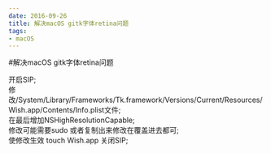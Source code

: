```yaml
---
date: 2016-09-26
title: 解决macOS gitk字体retina问题
tags:
- macOS
---
```

#解决macOS gitk字体retina问题

开启SIP;  
修改/System/Library/Frameworks/Tk.framework/Versions/Current/Resources/Wish.app/Contents/Info.plist文件;  
在最后增加<key>NSHighResolutionCapable</key><true/>;  
修改可能需要sudo 或者复制出来修改在覆盖进去都可;  
使修改生效 touch Wish.app 关闭SIP;  